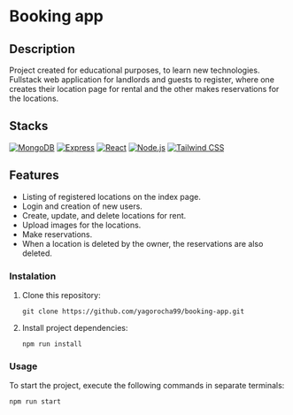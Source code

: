 # Booking app


## Description

Project created for educational purposes, to learn new technologies. Fullstack web application for landlords and guests to register, where one creates their location page for rental and the other makes reservations for the locations.


## Stacks

[![MongoDB](https://img.shields.io/badge/-MongoDB-4EA94B?style=flat&logo=mongodb&logoColor=white)](https://www.mongodb.com/)
[![Express](https://img.shields.io/badge/-Express-000000?style=flat&logo=express&logoColor=white)](https://expressjs.com/)
[![React](https://img.shields.io/badge/-React-61DAFB?style=flat&logo=react&logoColor=white)](https://reactjs.org/)
[![Node.js](https://img.shields.io/badge/-Node.js-339933?style=flat&logo=node.js&logoColor=white)](https://nodejs.org/)
[![Tailwind CSS](https://img.shields.io/badge/-Tailwind_CSS-38B2AC?style=flat&logo=tailwind-css&logoColor=white)](https://tailwindcss.com/)



## Features

- Listing of registered locations on the index page.
- Login and creation of new users.
- Create, update, and delete locations for rent.
- Upload images for the locations.
- Make reservations.
- When a location is deleted by the owner, the reservations are also deleted.


### Instalation

1. Clone this repository:

    ```
    git clone https://github.com/yagorocha99/booking-app.git
    ```

2. Install project dependencies:

    ```
    npm run install
    ```


### Usage

To start the project, execute the following commands in separate terminals:


    npm run start
